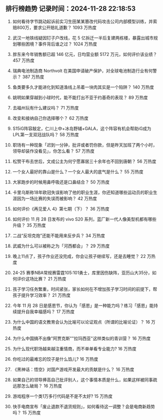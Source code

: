 
## 排行榜趋势 记录时间：2024-11-28 22:18:53
  
  1. 如何看待字节跳动起诉前实习生田某某篡改代码攻击公司内部模型训练，并索赔800万，要求公开赔礼道歉？ 1093 万热度
    
  2. 武汉一地铁线疑因钉子户改线，花 5 亿拆迁一半后复建两栋楼，暴露出城市规划哪些困境？事件背后谁之过？ 1024 万热度
    
  3. 胖东来今年销售额已超 146 亿元，日均营业额 5172 万元，如何评价该业绩？ 457 万热度
    
  4. 瑞典电池制造商 Northvolt 在美国申请破产保护，对全球电池制造行业有何警示？ 387 万热度
    
  5. 鱼类要多久才能进化到知道渔线上吊着一块肉其实是一个陷阱？ 140 万热度
    
  6. 姚明如果穿越到小球时代，能不能打出不亚于约基奇的表现？ 89 万热度
    
  7. 去福州玩有什么建议吗？ 71 万热度
    
  8. 改变和接纳自己你选择哪个？ 62 万热度
    
  9. S15iG阵容敲定，仁川上中+冰岛野辅+GALA，这个阵容有机会帮助iG成为LPL第一支双冠战队吗？ 58 万热度
    
  10. 职场有一种现象「迟到一分钟，批评或者罚你款，但是昨天加班了两个小时，领导却装作没看见」，你怎么看？ 57 万热度
    
  11. 松赞干布去世后，文成公主为何宁愿寡居三十余年也不回到唐朝？ 56 万热度
    
  12. 一个女人最好的靠山是什么？一个女人最大的底气是什么？ 55 万热度
    
  13. 大家跑步的时候用鼻呼吸还是口鼻结合？ 50 万热度
    
  14. 卡里乌斯称18年欧冠失误影响了他的职业生涯，你还知道哪些运动员的职业生涯因为一场比赛的失误而被影响？ 42 万热度
    
  15. 如何评价《再见爱人 4》第七期（下）？ 36 万热度
    
  16. 如何评价 11 月 28 日发布的 vivo S20 系列，蓝厂新一代人像美型机都有哪些升级？ 35 万热度
    
  17. 二战“反坦克炮”还能不能用来反步兵？ 34 万热度
    
  18. 武威为什么可以被称之为「河西都会」？ 29 万热度
    
  19. 晚上11点了，孩子作业还没完成，你会让孩子继续写，还是去睡觉？ 22 万热度
    
  20. 24-25 赛季NBA常规赛雷霆105:101勇士，库里因伤缺阵，亚历山大35分，如何评价这场比赛？ 21 万热度
    
  21. 孩子学习任务繁重，时间紧张，家长如何在不增加孩子学习时间的前提下，帮孩子提升学习效率？ 21 万热度
    
  22. 今年 11 月 28 日是感恩节，你认为「感恩」是一种能力吗？练习「感恩」能持续提升自我幸福感吗？ 17 万热度
    
  23. 为什么中国的语文教育会认为比喻可以论证观点（所谓的比喻论证）？ 16 万热度
    
  24. 为什么中国搞不出像"阿贾克斯""拉玛西亚"这样类似的青训营？ 16 万热度
    
  25. 为什么现代职场越来越注重情商，而不单单看专业能力? 16 万热度
    
  26. 你吃过的最难忘的饺子是什么馅儿? 16 万热度
    
  27. 《黑神话：悟空》对国产游戏开发最大的贡献是什么？ 16 万热度
    
  28. 如果自己的领导捧高自己批评别人，这个事情本质是什么，如果这样被同事疏远那怎么破局？ 16 万热度
    
  29. 游戏程序一个类1万多行代码是不是不太好? 15 万热度
    
  30. 快手电商宣布「废止退款不退货规则」，如何看待这一调整？会是电商新趋势吗？ 15 万热度
    